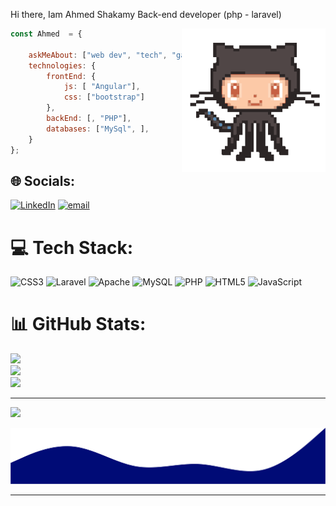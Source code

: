 

Hi there, Iam Ahmed Shakamy Back-end developer (php - laravel)

<img align='right' src="https://raw.githubusercontent.com/iCharlesZ/FigureBed/master/img/octocat.gif" width="230">

```javascript
const Ahmed  = {
  
    askMeAbout: ["web dev", "tech", "game"],
    technologies: {
        frontEnd: {
            js: [ "Angular"],
            css: ["bootstrap"]
        },
        backEnd: [, "PHP"],
        databases: ["MySql", ],
    }
};
```


## 🌐 Socials:
[![LinkedIn](https://img.shields.io/badge/LinkedIn-%230077B5.svg?logo=linkedin&logoColor=white)](https://linkedin.com/in/www.linkedin.com/in/ahmed-shalkamy-a58885274) [![email](https://img.shields.io/badge/Email-D14836?logo=gmail&logoColor=white)](mailto:shalkamy233@gmail.com) 

# 💻 Tech Stack:
![CSS3](https://img.shields.io/badge/css3-%231572B6.svg?style=for-the-badge&logo=css3&logoColor=white) ![Laravel](https://img.shields.io/badge/laravel-%23FF2D20.svg?style=for-the-badge&logo=laravel&logoColor=white) ![Apache](https://img.shields.io/badge/apache-%23D42029.svg?style=for-the-badge&logo=apache&logoColor=white) ![MySQL](https://img.shields.io/badge/mysql-4479A1.svg?style=for-the-badge&logo=mysql&logoColor=white) ![PHP](https://img.shields.io/badge/php-%23777BB4.svg?style=for-the-badge&logo=php&logoColor=white) ![HTML5](https://img.shields.io/badge/html5-%23E34F26.svg?style=for-the-badge&logo=html5&logoColor=white) ![JavaScript](https://img.shields.io/badge/javascript-%23323330.svg?style=for-the-badge&logo=javascript&logoColor=%23F7DF1E)
# 📊 GitHub Stats:
![](https://github-readme-stats.vercel.app/api?username=shalkamy1&theme=dark&hide_border=false&include_all_commits=false&count_private=false)<br/>
![](https://github-readme-streak-stats.herokuapp.com/?user=shalkamy1&theme=dark&hide_border=false)<br/>
![](https://github-readme-stats.vercel.app/api/top-langs/?username=shalkamy1&theme=dark&hide_border=false&include_all_commits=false&count_private=false&layout=compact)

---
[![](https://visitcount.itsvg.in/api?id=shalkamy1&icon=0&color=0)](https://visitcount.itsvg.in)

<!-- Proudly created with GPRM ( https://gprm.itsvg.in ) -->

![bottom.png](https://raw.githubusercontent.com/iCharlesZ/FigureBed/master/img/readme-bottom.png)

---


